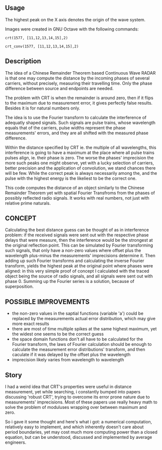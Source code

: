 ## Usage

The highest peak on the X axis denotes the origin of the wave system.

Images were created in GNU Octave with the following commands:
```
crt(1577, [11,12,13,14,15],2)

crt_conv(1577, [11,12,13,14,15],2)
```
## Description

The idea of a Chinese Remainder Theorem based Continuous Wave RADAR is that one may compute the distance by the incoming phases of several carriers, without precisely, measuring their travelling time. Only the phase difference between source and endpoints are needed.

The problem with CRT is when the remainder is around zero, then if it flips to the maximum due to measurement error, it gives perfectly false results. Besides it is for natural numbers only.

The idea is to use the Fourier transform to calculate the interference of adequatly shaped signals. Such signals are pulse trains, whose wavelength equals that of the carriers, pulse widths represent the phase measurements' errors, and they are all shifted with the measured phase difference.

Within the distance specified by CRT ie. the multiple of all wavelengths, this interference is going to have a maximum at the place where all pulse trains pulses align, ie. their phase is zero. The worse the phases' imprecision the more such peaks one might observe, yet with a lucky selection of carriers, better precision and the application of convolution, we stand chances there will be few. While the correct peak is always necessarily among the, and the pulse with the highest energy is the likeliest to be the correct one.

This code computes the distance of an object similarly to the Chinese Remainder Theorem yet with spatial Fourier Transfroms from the phases of possibly reflected radio signals. It works with real numbers, not just with relative prime naturals.

## CONCEPT

Calculating the best distance guess can be thought of as in interference problem: if the received signals were sent out with the respective phase delays that were measure, then the interference would be the strongest at the original reflection point. This can be simulated by Fourier transforming such signals, that only have a non-zero values where offset plus the wavelength plus-minus the measurements' imprecisions determine it. Then adding up such Fourier transforms and calculating the inverse Fourier transform, yields the highest peak at the original point where phases were aligned: in this very siimple proof of concept I calculated with the traced object being the source of radio signals, and all signals were sent out with phase 0. Summing up the Fourier series is a solution, because of superposition.

## POSSIBLE IMPROVEMENTS

- the non-zero values in the saptial functions (variable 'a') could be replaced by the measurements actual error distribution, which may give more exact results
- there are most of time multiple spikes at the same highest maximum, yet the widest one seems to be the correct guess
- the space domain functions don't all have to be calculated for the Fourier transform, the laws of Fourier calculation should be enough to calculate the measurement error distributions' transform, and then caculate if it was delayed by the offset plus the wavelength
- imprecision likely varies from wavelength to wavelength


## Story

I had a weird idea that CRT's properties were useful in distance measurement, yet while searching, i constantly bumped into papers discussing 'robust CRT', trying to overcome its error prone nature due to measurements' imprecisions. Most of these papers use really heavy math to solve the problem of moduluses wrapping over between maximum and zero.

So i gave it some thought and here's what i got: a numerical computation, relatively easy to implement, and which inherently doesn't care about period boundaries, yet may cost much more computing power than a closed equation, but can be understood, discussed and implemented by average engineers.
